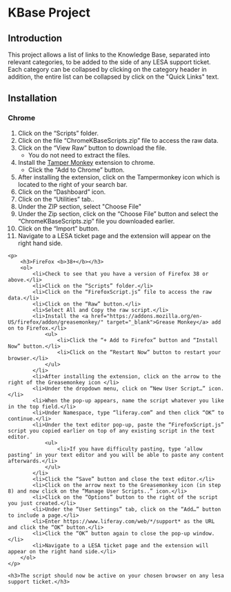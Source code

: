 <h1>KBase Project</h1>

<p>
	<h2>Introduction</h2>
	<p>This project allows a list of links to the Knowledge Base, separated into relevant categories, to be added to the side of any LESA support ticket. Each category can be collapsed by clicking on the category header in addition, the entire list can be collapsed by click on the "Quick Links" text.</p>
<p>

<p>
	<h2>Installation</h2>
	<p>
		<h3>Chrome</h3> 
		<ol>
			<li>Click on the “Scripts” folder.</li>
			<li>Click on the file “ChromeKBaseScripts.zip” file to access the raw data.</li>
			<li>Click on the “View Raw” button to download the file.<ul><li>You do not need to extract the files.</li></ul></li>
			<li>Install the <a href="https://chrome.google.com/webstore/detail/tampermonkey/dhdgffkkebhmkfjojejmpbldmpobfkfo?hl=en" target="_blank">Tamper Monkey</a> extension to chrome.
				<ul>
					<li>Click the “Add to Chrome” button.</li>
				</ul>
			</li>
			<li>After installing the extension, click on the Tampermonkey icon which is located to the right of your search bar. </li>
			<li>Click on the “Dashboard” icon.
			<li>Click on the “Utilities” tab..</li>
			<li>Under the ZIP section, select "Choose File"</li>
			<li>Under the Zip section, click on the “Choose File” button and select the “ChromeKBaseScripts.zip” file you downloaded earlier.</li>
			<li>Click on the “Import” button.</li>
			<li>Navigate to a LESA ticket page and the extension will appear on the right hand side.</li>
		</ol>
	</p>

	<p>
		<h3>FireFox <b>38+</b></h3>
		<ol>
			<li>Check to see that you have a version of Firefox 38 or above.</li>
			<li>Click on the “Scripts” folder.</li>
			<li>Click on the “FirefoxScript.js” file to access the raw data.</li>
			<li>Click on the “Raw” button.</li>
			<li>Select All and Copy the raw script.</li>
			<li>Install the <a href="https://addons.mozilla.org/en-US/firefox/addon/greasemonkey/" target="_blank">Grease Monkey</a> add on to Firefox.</li>
				<ul>
					<li>Click the “+ Add to Firefox” button and “Install Now” button.</li>
					<li>Click on the “Restart Now” button to restart your browser.</li>
				</ul>
			</li>
			<li>After installing the extension, click on the arrow to the right of the Greasemonkey icon </li>
			<li>Under the dropdown menu, click on “New User Script…” icon.</li>
			<li>When the pop-up appears, name the script whatever you like in the top field.</li>
			<li>Under Namespace, type “liferay.com” and then click “OK” to continue.</li>
			<li>Under the text editor pop-up, paste the “FirefoxScript.js” script you copied earlier on top of any existing script in the text editor.
				<ul>
					<li>If you have difficulty pasting, type ‘allow pasting’ in your text editor and you will be able to paste any content afterwards.</li>
				</ul>
			</li>
			<li>Click the “Save” button and close the text editor.</li>
			<li>Click on the arrow next to the Greasemonkey icon (in step 8) and now click on the “Manage User Scripts..” icon.</li>
			<li>Click on the “Options” button to the right of the script you just created.</li>
			<li>Under the “User Settings” tab, click on the “Add…” button to include a page.</li>
			<li>Enter https://www.liferay.com/web/*/support* as the URL and click the “OK” button.</li>
			<li>Click the “OK” button again to close the pop-up window.</li>
			<li>Navigate to a LESA ticket page and the extension will appear on the right hand side.</li>
		</ol>
	</p>

	<h3>The script should now be active on your chosen browser on any lesa support ticket.</h3>
</p>

